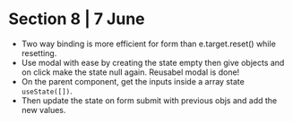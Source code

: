 # Section 8 | 7 June 

* Two way binding is more efficient for form than e.target.reset() while resetting.
* Use modal  with ease by creating the state empty then give objects and on click make the state null again. Reusabel modal is done!
* On the parent component, get the inputs inside a array state `useState([])`. 
* Then update the state on form submit with previous objs and add the new values.
